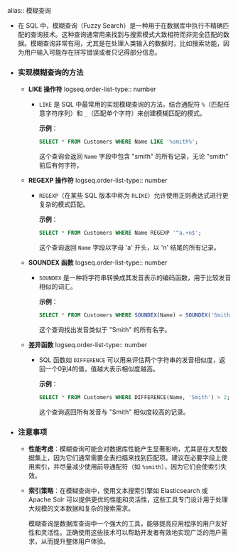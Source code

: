 alias:: 模糊查询

- 在 SQL 中，模糊查询（Fuzzy Search）是一种用于在数据库中执行不精确匹配的查询技术。这种查询通常用来找到与搜索模式大致相符而非完全匹配的数据。模糊查询非常有用，尤其是在处理人类输入的数据时，比如搜索功能，因为用户输入可能存在拼写错误或者只记得部分信息。
- ### 实现模糊查询的方法
	- **LIKE 操作符**
	  logseq.order-list-type:: number
		- `LIKE` 是 SQL 中最常用的实现模糊查询的方法。结合通配符 `%`（匹配任意字符序列）和 `_`（匹配单个字符）来创建模糊匹配的模式。
		  
		  **示例**：
		  ```sql
		  SELECT * FROM Customers WHERE Name LIKE '%smith%';
		  ```
		  这个查询会返回 `Name` 字段中包含 "smith" 的所有记录，无论 "smith" 前后有何字符。
	- **REGEXP 操作符**
	  logseq.order-list-type:: number
		- `REGEXP`（在某些 SQL 版本中称为 `RLIKE`）允许使用正则表达式进行更复杂的模式匹配。
		  
		  **示例**：
		  ```sql
		  SELECT * FROM Customers WHERE Name REGEXP '^a.+n$';
		  ```
		  这个查询返回 `Name` 字段以字母 'a' 开头，以 'n' 结尾的所有记录。
	- **SOUNDEX 函数**
	  logseq.order-list-type:: number
		- `SOUNDEX` 是一种将字符串转换成其发音表示的编码函数，用于比较发音相似的词汇。
		  
		  **示例**：
		  ```sql
		  SELECT * FROM Customers WHERE SOUNDEX(Name) = SOUNDEX('Smith');
		  ```
		  这个查询找出发音类似于 "Smith" 的所有名字。
	- **差异函数**
	  logseq.order-list-type:: number
		- SQL 函数如 `DIFFERENCE` 可以用来评估两个字符串的发音相似度，返回一个0到4的值，值越大表示相似度越高。
		  
		  **示例**：
		  ```sql
		  SELECT * FROM Customers WHERE DIFFERENCE(Name, 'Smith') > 2;
		  ```
		  这个查询返回所有发音与 "Smith" 相似度较高的记录。
- ### 注意事项
	- **性能考虑**：模糊查询可能会对数据库性能产生显著影响，尤其是在大型数据集上，因为它们通常需要全表扫描来找到匹配项。建议在必要字段上使用索引，并尽量减少使用前导通配符（如 `%smith`），因为它们会使索引失效。
	- **索引策略**：在模糊查询中，使用文本搜索引擎如 Elasticsearch 或 Apache Solr 可以提供更优的性能和灵活性，这些工具专门设计用于处理大规模的文本数据和复杂的搜索需求。
	  
	  模糊查询是数据库查询中一个强大的工具，能够提高应用程序的用户友好性和灵活性。正确使用这些技术可以帮助开发者有效地实现广泛的用户需求，从而提升整体用户体验。<!--Converted by ToLogseq-->